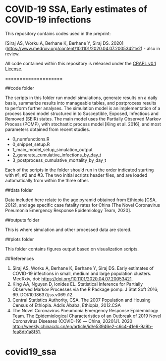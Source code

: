 # COVID-19 SSA, Early estimates of COVID-19 infections

This repository contains codes used in the preprint:

[Siraj AS, Worku A, Berhane K, Berhane Y, Siraj DS. 2020] (https://www.medrxiv.org/content/10.1101/2020.04.07.20053421v2) - also in review.

All code contained within this repository is released under the [CRAPL v0.1 License](http://matt.might.net/articles/crapl/). 

====================

##code folder

The scripts in this folder run model simulations, generate results on a daily basis, summarize results into manageable tables, and postprocess results to perform further analyses. The simulation model is an implementation of a process based model structured in to Susceptible, Exposed, Infectious and Removed (SEIR) states.
The main model uses the Partially Observed Markov Process (POMP), with stochastic process model [King et al. 2016], and most parameters obtained from recent studies. 

* 0_numfunctions.R
* 0_snippet_setup.R
* 1_main_model_setup_simulation_output
* 2_generate_cumulative_infections_by_day_t
* 3_postprocess_cumulative_mortality_by_day_t


Each of the scripts in the folder should run in the order indicated starting with #1, #2 and #3. The two initial scripts header files, and are loaded automatically from within the three other.


##data folder

Data included here relate to the age pyramid obtained from Ethiopia [CSA, 2012], and age specific case fatality rates for China [The Novel Coronavirus Pneumonia Emergency Response Epidemiology Team, 2020].


##outputs folder

This is where simulation and other processed data are stored. 


##plots folder

This folder contains figures output based on visualization scripts.  


##References
1. Siraj AS, Worku A, Berhane K, Berhane Y, Siraj DS. Early estimates of COVID-19 infections in small, medium and large population clusters. MedRxiv, doi: https://doi.org/10.1101/2020.04.07.20053421.
2. King AA, Nguyen D, Ionides EL. Statistical Inference for Partially Observed Markov Processes via the R Package pomp. J Stat Soft 2016; 69. DOI:10.18637/jss.v069.i12. 
3. Central Statistics Authority, CSA. The 2007 Population and Housing Census of Ethiopia. Addis Ababa, Ethiopia, 2012.CSA
4. The Novel Coronavirus Pneumonia Emergency Response Epidemiology Team. The Epidemiological Characteristics of an Outbreak of 2019 Novel Coronavirus Diseases (COVID-19) — China, 2020[J]. 2020 http://weekly.chinacdc.cn/en/article/id/e53946e2-c6c4-41e9-9a9b-fea8db1a8f51.
# covid19_ssa
